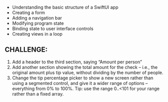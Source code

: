 - Understanding the basic structure of a SwiftUI app
- Creating a form
- Adding a navigation bar
- Modifying program state
- Binding state to user interface controls 
- Creating views in a loop


## CHALLENGE:

1. Add a header to the third section, saying “Amount per person”
1. Add another section showing the total amount for the check – i.e., the original amount plus tip value, without dividing by the number of people.
1. Change the tip percentage picker to show a new screen rather than using a segmented control, and give it a wider range of options – everything from 0% to 100%. Tip: use the range 0..<101 for your range rather than a fixed array.
